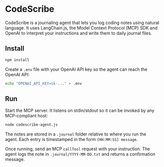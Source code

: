 # CodeScribe

CodeScribe is a journaling agent that lets you log coding notes using natural language. It uses LangChain.js, the Model Context Protocol (MCP) SDK and OpenAI to interpret your instructions and write them to daily journal files.

## Install

```bash
npm install
```

Create a `.env` file with your OpenAI API key so the agent can reach the OpenAI API:

```bash
echo "OPENAI_API_KEY=sk-..." > .env
```

## Run

Start the MCP server. It listens on stdin/stdout so it can be invoked by any MCP-compliant host:

```bash
node codescribe-agent.js
```
The notes are stored in a `.journal` folder relative to where you run the agent. Each entry is timestamped in the form `[HH:MM:SS] message`.

Once running, send an MCP `callTool` request with your instruction. The agent logs the note in `.journal/YYYY-MM-DD.txt` and returns a confirmation message.
